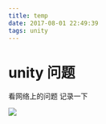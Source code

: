 ```yaml
---
title: temp
date: 2017-08-01 22:49:39
tags: unity
---
```

# unity 问题

看网络上的问题 记录一下

<!-- more -->

![](Img/2019-08-12-13-24-08.png)